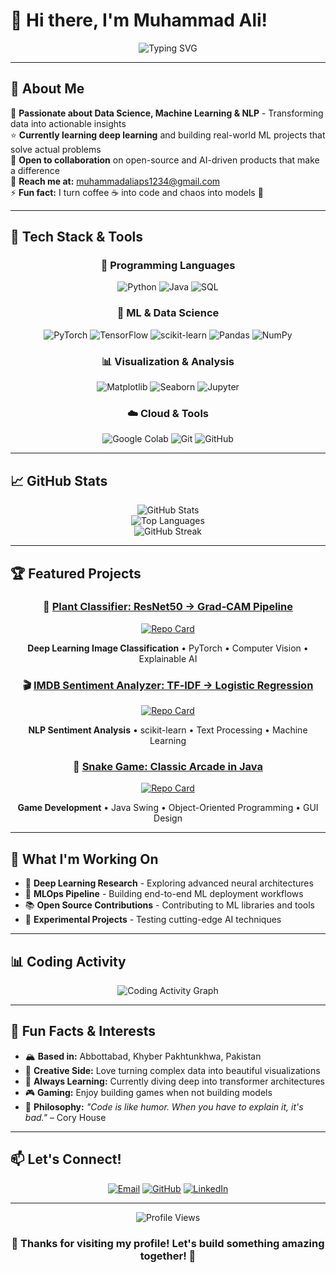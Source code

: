 # 👋 Hi there, I'm Muhammad Ali!

<div align="center">
  <img src="https://readme-typing-svg.herokuapp.com?font=Fira+Code&pause=1000&color=36BCF7&center=true&vCenter=true&width=435&lines=Data+Scientist+%26+ML+Engineer;Deep+Learning+Enthusiast;AI+Innovation+Builder;Turning+Coffee+into+Code" alt="Typing SVG" />
</div>

---

## 🧠 About Me

🔬 **Passionate about Data Science, Machine Learning & NLP** - Transforming data into actionable insights  
⭐ **Currently learning deep learning** and building real-world ML projects that solve actual problems  
🤝 **Open to collaboration** on open-source and AI-driven products that make a difference  
📧 **Reach me at:** [muhammadaliaps1234@gmail.com](mailto:muhammadaliaps1234@gmail.com)  
⚡ **Fun fact:** I turn coffee ☕ into code and chaos into models 🧠  

---

## 🚀 Tech Stack & Tools

<div align="center">

### 🐍 Programming Languages
![Python](https://img.shields.io/badge/Python-3776AB?style=for-the-badge&logo=python&logoColor=white)
![Java](https://img.shields.io/badge/Java-ED8B00?style=for-the-badge&logo=java&logoColor=white)
![SQL](https://img.shields.io/badge/SQL-336791?style=for-the-badge&logo=postgresql&logoColor=white)

### 🤖 ML & Data Science
![PyTorch](https://img.shields.io/badge/PyTorch-EE4C2C?style=for-the-badge&logo=pytorch&logoColor=white)
![TensorFlow](https://img.shields.io/badge/TensorFlow-FF6F00?style=for-the-badge&logo=tensorflow&logoColor=white)
![scikit-learn](https://img.shields.io/badge/scikit--learn-F7931E?style=for-the-badge&logo=scikit-learn&logoColor=white)
![Pandas](https://img.shields.io/badge/Pandas-150458?style=for-the-badge&logo=pandas&logoColor=white)
![NumPy](https://img.shields.io/badge/NumPy-013243?style=for-the-badge&logo=numpy&logoColor=white)

### 📊 Visualization & Analysis
![Matplotlib](https://img.shields.io/badge/Matplotlib-11557c?style=for-the-badge&logo=matplotlib&logoColor=white)
![Seaborn](https://img.shields.io/badge/Seaborn-3776AB?style=for-the-badge&logo=seaborn&logoColor=white)
![Jupyter](https://img.shields.io/badge/Jupyter-F37626?style=for-the-badge&logo=jupyter&logoColor=white)

### ☁️ Cloud & Tools
![Google Colab](https://img.shields.io/badge/Google_Colab-F9AB00?style=for-the-badge&logo=google-colab&logoColor=white)
![Git](https://img.shields.io/badge/Git-F05032?style=for-the-badge&logo=git&logoColor=white)
![GitHub](https://img.shields.io/badge/GitHub-181717?style=for-the-badge&logo=github&logoColor=white)

</div>

---

## 📈 GitHub Stats

<div align="center">
  <img src="https://github-readme-stats.vercel.app/api?username=MuhammadAli2603&show_icons=true&theme=radical&hide_border=true&count_private=true" alt="GitHub Stats" />
</div>

<div align="center">
  <img src="https://github-readme-stats.vercel.app/api/top-langs/?username=MuhammadAli2603&layout=compact&theme=radical&hide_border=true" alt="Top Languages" />
</div>

<div align="center">
  <img src="https://github-readme-streak-stats.herokuapp.com/?user=MuhammadAli2603&theme=radical&hide_border=true" alt="GitHub Streak" />
</div>

---

## 🏆 Featured Projects

<div align="center">

### 🌱 [Plant Classifier: ResNet50 → Grad‑CAM Pipeline](https://github.com/MuhammadAli2603/plant-classifier)
[![Repo Card](https://github-readme-stats.vercel.app/api/pin/?username=MuhammadAli2603&repo=plant-classifier&theme=radical&hide_border=true)](https://github.com/MuhammadAli2603/plant-classifier)

**Deep Learning Image Classification** • PyTorch • Computer Vision • Explainable AI

### 🎬 [IMDB Sentiment Analyzer: TF‑IDF → Logistic Regression](https://github.com/MuhammadAli2603/imdb-sentiment-analyzer)
[![Repo Card](https://github-readme-stats.vercel.app/api/pin/?username=MuhammadAli2603&repo=imdb-sentiment-analyzer&theme=radical&hide_border=true)](https://github.com/MuhammadAli2603/imdb-sentiment-analyzer)

**NLP Sentiment Analysis** • scikit-learn • Text Processing • Machine Learning

### 🐍 [Snake Game: Classic Arcade in Java](https://github.com/MuhammadAli2603/snake-game)
[![Repo Card](https://github-readme-stats.vercel.app/api/pin/?username=MuhammadAli2603&repo=snake-game&theme=radical&hide_border=true)](https://github.com/MuhammadAli2603/snake-game)

**Game Development** • Java Swing • Object-Oriented Programming • GUI Design

</div>

---

## 🎯 What I'm Working On

- 🔬 **Deep Learning Research** - Exploring advanced neural architectures
- 🤖 **MLOps Pipeline** - Building end-to-end ML deployment workflows  
- 📚 **Open Source Contributions** - Contributing to ML libraries and tools
- 🧪 **Experimental Projects** - Testing cutting-edge AI techniques

---

## 📊 Coding Activity

<div align="center">
  <img src="https://github-readme-activity-graph.vercel.app/graph?username=MuhammadAli2603&theme=react-dark&hide_border=true&area=true" alt="Coding Activity Graph" />
</div>

---

## 🌟 Fun Facts & Interests

- 🏔️ **Based in:** Abbottabad, Khyber Pakhtunkhwa, Pakistan
- 🎨 **Creative Side:** Love turning complex data into beautiful visualizations
- 🌱 **Always Learning:** Currently diving deep into transformer architectures
- 🎮 **Gaming:** Enjoy building games when not building models
- 📖 **Philosophy:** *"Code is like humor. When you have to explain it, it's bad."* – Cory House

---

## 📫 Let's Connect!

<div align="center">

[![Email](https://img.shields.io/badge/Email-D14836?style=for-the-badge&logo=gmail&logoColor=white)](mailto:muhammadaliaps1234@gmail.com)
[![GitHub](https://img.shields.io/badge/GitHub-181717?style=for-the-badge&logo=github&logoColor=white)](https://github.com/MuhammadAli2603)
[![LinkedIn](https://img.shields.io/badge/LinkedIn-0077B5?style=for-the-badge&logo=linkedin&logoColor=white)](https://linkedin.com/in/muhammad-ali-ml)

</div>

---

<div align="center">
  <img src="https://komarev.com/ghpvc/?username=MuhammadAli2603&color=blueviolet&style=for-the-badge" alt="Profile Views" />
</div>

<div align="center">
  <h3>💝 Thanks for visiting my profile! Let's build something amazing together! 🚀</h3>
</div>
